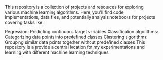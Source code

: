 This repository is a collection of projects and resources for exploring various machine learning algorithms. Here, you'll find code implementations, data files, and potentially analysis notebooks for projects covering tasks like:

Regression: Predicting continuous target variables
Classification algorithms: Categorizing data points into predefined classes 
Clustering algorithms: Grouping similar data points together without predefined classes 
This repository is a provide a central location for my experimentations and learning with different machine learning techniques.
